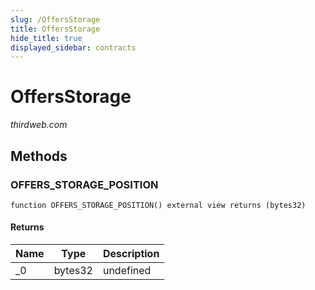 ```yaml
---
slug: /OffersStorage
title: OffersStorage
hide_title: true
displayed_sidebar: contracts
---
```


# OffersStorage

_thirdweb.com_

## Methods

### OFFERS_STORAGE_POSITION

```solidity
function OFFERS_STORAGE_POSITION() external view returns (bytes32)
```

#### Returns

| Name | Type    | Description |
| ---- | ------- | ----------- |
| \_0  | bytes32 | undefined   |
